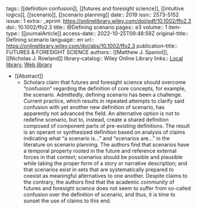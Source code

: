 tags:: [[definition confusion]], [[futures and foresight science]], [[intuitive logics]], [[scenario]], [[scenario planning]]
date:: 2019
issn:: 2573-5152
issue:: 1
extra:: _eprint: https://onlinelibrary.wiley.com/doi/pdf/10.1002/ffo2.3
doi:: 10.1002/ffo2.3
title:: @Defining scenario
pages:: e3
volume:: 1
item-type:: [[journalArticle]]
access-date:: 2022-10-25T09:48:59Z
original-title:: Defining scenario
language:: en
url:: https://onlinelibrary.wiley.com/doi/abs/10.1002/ffo2.3
publication-title:: FUTURES & FORESIGHT SCIENCE
authors:: [[Matthew J. Spaniol]], [[Nicholas J. Rowland]]
library-catalog:: Wiley Online Library
links:: [Local library](zotero://select/library/items/R5HUDS2C), [Web library](https://www.zotero.org/users/6520516/items/R5HUDS2C)

- [[Abstract]]
	- Scholars claim that futures and foresight science should overcome “confusion” regarding the definition of core concepts, for example, the scenario. Admittedly, defining scenario has been a challenge. Current practice, which results in repeated attempts to clarify said confusion with yet another new definition of scenario, has apparently not advanced the field. An alternative option is not to redefine scenario, but to, instead, create a shared definition composed of component parts of pre-existing definitions. The result is an operant or synthesized definition based on analysis of claims indicating what “a scenario is…” and “scenarios are…” in the literature on scenario planning. The authors find that scenarios have a temporal property rooted in the future and reference external forces in that context; scenarios should be possible and plausible while taking the proper form of a story or narrative description; and that scenarios exist in sets that are systematically prepared to coexist as meaningful alternatives to one another. Despite claims to the contrary, the authors find that the academic community of futures and foresight science does not seem to suffer from so-called confusion over the definition of scenario, and thus, it is time to sunset the use of claims to this end.